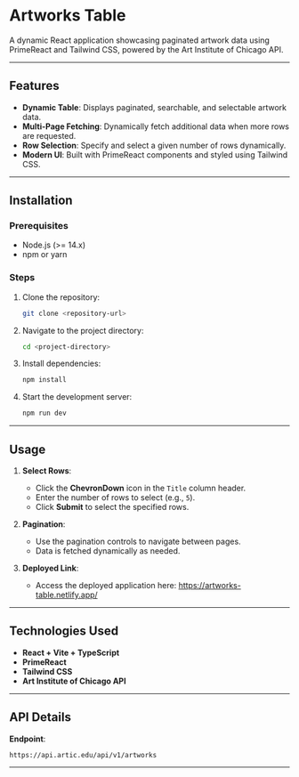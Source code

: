 # Artworks Table

A dynamic React application showcasing paginated artwork data using PrimeReact and Tailwind CSS, powered by the Art Institute of Chicago API.

---

## Features

- **Dynamic Table**: Displays paginated, searchable, and selectable artwork data.
- **Multi-Page Fetching**: Dynamically fetch additional data when more rows are requested.
- **Row Selection**: Specify and select a given number of rows dynamically.
- **Modern UI**: Built with PrimeReact components and styled using Tailwind CSS.

---

## Installation

### Prerequisites

- Node.js (>= 14.x)
- npm or yarn

### Steps

1. Clone the repository:
   ```bash
   git clone <repository-url>
   ```
2. Navigate to the project directory:
   ```bash
   cd <project-directory>
   ```
3. Install dependencies:
   ```bash
   npm install
   ```
4. Start the development server:
   ```bash
   npm run dev
   ```

---

## Usage

1. **Select Rows**:

   - Click the **ChevronDown** icon in the `Title` column header.
   - Enter the number of rows to select (e.g., `5`).
   - Click **Submit** to select the specified rows.

2. **Pagination**:

   - Use the pagination controls to navigate between pages.
   - Data is fetched dynamically as needed.

3. **Deployed Link**:
   - Access the deployed application here: https://artworks-table.netlify.app/

---

## Technologies Used

- **React + Vite + TypeScript**
- **PrimeReact**
- **Tailwind CSS**
- **Art Institute of Chicago API**

---

## API Details

**Endpoint**:

```
https://api.artic.edu/api/v1/artworks
```

---
